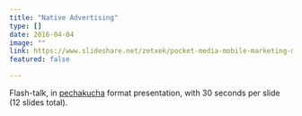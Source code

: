 ```yaml
---
title: "Native Advertising"
type: []
date: 2016-04-04
image: ""
link: https://www.slideshare.net/zetxek/pocket-media-mobile-marketing-meetup-native-ads
featured: false

---
```


Flash-talk, in [pechakucha](https://en.wikipedia.org/wiki/PechaKucha) format presentation, with 30 seconds per slide (12 slides total).

<!--more-->